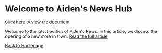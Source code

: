 <h1>Welcome to Aiden's News Hub</h1>

<a href="https://github.com/Aidenrtz/Aidenrtz.github.io/blob/dde3a0f7902e6beeede4986340c8df400b154558/Aiden_Ortiz%20(2).html" target="_blank">Click here to view the document</a>
<p>Welcome to the latest edition of Aiden's News. In this article, we discuss the opening of a new store in town. <a href="news-article.html">Read the full article</a></p>
<a href="index.html">Back to Homepage</a>


